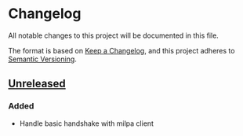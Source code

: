 # Changelog

All notable changes to this project will be documented in this file.

The format is based on [Keep a Changelog](https://keepachangelog.com/en/1.0.0/),
and this project adheres to [Semantic Versioning](https://semver.org/spec/v2.0.0.html).

## [Unreleased]

### Added

- Handle basic handshake with milpa client

[unreleased]: https://github.com/nantli/milpa-server/compare/v1.0.1...HEAD
